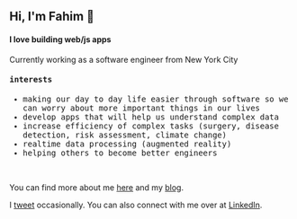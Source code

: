 <h2>Hi, I'm Fahim 🧬</h2>
<h4>I love building web/js apps</h4>

<p>Currently working as a software engineer from New York City</p>

<samp>

<h4>interests</h4>

- making our day to day life easier through software so we can worry about more important things in our lives
- develop apps that will help us understand complex data
- increase efficiency of complex tasks (surgery, disease detection, risk assessment, climate change)
- realtime data processing (augmented reality)
- helping others to become better engineers

</samp>
 
&nbsp;
&nbsp;
&nbsp;



 
You can find more about me [here](https://codexi.com) and my [blog](https://codexi.com/blog).

I [tweet](https://twitter.com/fahimnur_alam) occasionally. You can also connect with me over at [LinkedIn](https://www.linkedin.com/in/fahimnuralam/).

<!--
**fa137/fa137** is a ✨ _special_ ✨ repository because its `README.md` (this file) appears on your GitHub profile.

Here are some ideas to get you started:

- 🔭 I’m currently working on ...
- 🌱 I’m currently learning ...
- 👯 I’m looking to collaborate on ...
- 🤔 I’m looking for help with ...
- 💬 Ask me about ...
- 📫 How to reach me: ...
- 😄 Pronouns: ...
- ⚡ Fun fact: ...
-->
